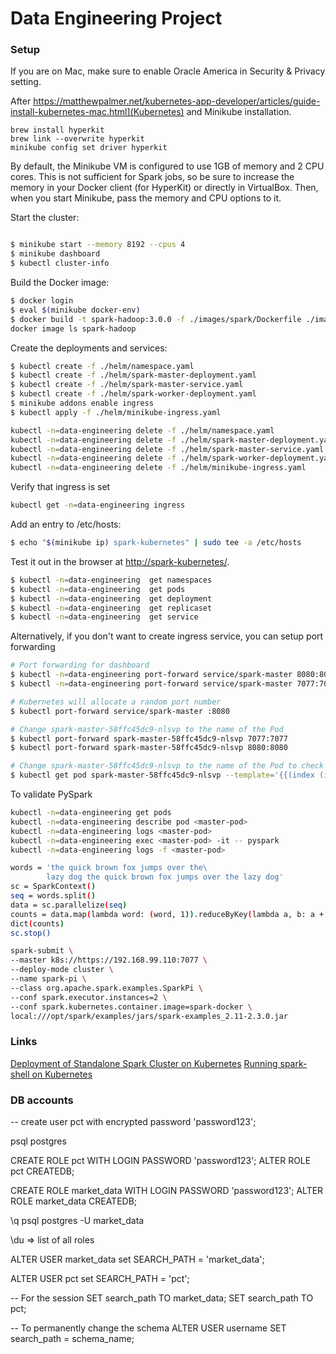 # Data Engineering Project

### Setup

If you are on Mac, make sure to enable Oracle America in Security & Privacy setting.

After https://matthewpalmer.net/kubernetes-app-developer/articles/guide-install-kubernetes-mac.html](Kubernetes) and Minikube installation. 

    brew install hyperkit
    brew link --overwrite hyperkit 
    minikube config set driver hyperkit

By default, the Minikube VM is configured to use 1GB of memory and 2 CPU cores. This is not sufficient for Spark jobs, so be sure to increase the memory in your Docker client (for HyperKit) or directly in VirtualBox. Then, when you start Minikube, pass the memory and CPU options to it.

Start the cluster:

```sh

$ minikube start --memory 8192 --cpus 4
$ minikube dashboard
$ kubectl cluster-info
```

Build the Docker image:

```sh
$ docker login
$ eval $(minikube docker-env)
$ docker build -t spark-hadoop:3.0.0 -f ./images/spark/Dockerfile ./images/spark
docker image ls spark-hadoop
```

Create the deployments and services:

```sh
$ kubectl create -f ./helm/namespace.yaml
$ kubectl create -f ./helm/spark-master-deployment.yaml
$ kubectl create -f ./helm/spark-master-service.yaml
$ kubectl create -f ./helm/spark-worker-deployment.yaml
$ minikube addons enable ingress
$ kubectl apply -f ./helm/minikube-ingress.yaml
```

```sh
kubectl -n=data-engineering delete -f ./helm/namespace.yaml 
kubectl -n=data-engineering delete -f ./helm/spark-master-deployment.yaml 
kubectl -n=data-engineering delete -f ./helm/spark-master-service.yaml 
kubectl -n=data-engineering delete -f ./helm/spark-worker-deployment.yaml 
kubectl -n=data-engineering delete -f ./helm/minikube-ingress.yaml
```

Verify that ingress is set

```sh
kubectl get -n=data-engineering ingress
```
Add an entry to /etc/hosts:

```sh
$ echo "$(minikube ip) spark-kubernetes" | sudo tee -a /etc/hosts
```

Test it out in the browser at [http://spark-kubernetes/](http://spark-kubernetes/).


```sh
$ kubectl -n=data-engineering  get namespaces
$ kubectl -n=data-engineering  get pods
$ kubectl -n=data-engineering  get deployment
$ kubectl -n=data-engineering  get replicaset
$ kubectl -n=data-engineering  get service
```

Alternatively, if you don't want to create ingress service, you can setup port forwarding

```sh
# Port forwarding for dashboard
$ kubectl -n=data-engineering port-forward service/spark-master 8080:8080
$ kubectl -n=data-engineering port-forward service/spark-master 7077:7077

# Kubernetes will allocate a random port number
$ kubectl port-forward service/spark-master :8080

# Change spark-master-58ffc45dc9-nlsvp to the name of the Pod
$ kubectl port-forward spark-master-58ffc45dc9-nlsvp 7077:7077
$ kubectl port-forward spark-master-58ffc45dc9-nlsvp 8080:8080 

# Change spark-master-58ffc45dc9-nlsvp to the name of the Pod to check all available ports
$ kubectl get pod spark-master-58ffc45dc9-nlsvp --template='{{(index (index .spec.containers 0).ports 0).containerPort}}{{"\n"}}'
```


To validate PySpark

```sh
kubectl -n=data-engineering get pods
kubectl -n=data-engineering describe pod <master-pod>
kubectl -n=data-engineering logs <master-pod>
kubectl -n=data-engineering exec <master-pod> -it -- pyspark
kubectl -n=data-engineering logs -f <master-pod>
```

```sh
words = 'the quick brown fox jumps over the\
        lazy dog the quick brown fox jumps over the lazy dog'
sc = SparkContext()
seq = words.split()
data = sc.parallelize(seq)
counts = data.map(lambda word: (word, 1)).reduceByKey(lambda a, b: a + b).collect()
dict(counts)
sc.stop()

```

```sh
spark-submit \                                      
--master k8s://https://192.168.99.110:7077 \
--deploy-mode cluster \
--name spark-pi \
--class org.apache.spark.examples.SparkPi \
--conf spark.executor.instances=2 \
--conf spark.kubernetes.container.image=spark-docker \
local:///opt/spark/examples/jars/spark-examples_2.11-2.3.0.jar
```

### Links

[Deployment of Standalone Spark Cluster on Kubernetes](https://kienmn97.medium.com/deployment-of-standalone-spark-cluster-on-kubernetes-ba15978658bf)
[Running spark-shell on Kubernetes](https://timothyzhang.medium.com/running-spark-shell-on-kubernetes-3181d4446622)


### DB accounts

-- create user pct with encrypted password 'password123';

psql postgres


CREATE ROLE pct WITH LOGIN PASSWORD 'password123';
ALTER ROLE pct CREATEDB;


CREATE ROLE market_data WITH LOGIN PASSWORD 'password123';
ALTER ROLE market_data CREATEDB;

\q
psql postgres -U market_data

\du => list of all roles


ALTER USER market_data set SEARCH_PATH = 'market_data';

ALTER USER pct set SEARCH_PATH = 'pct';


-- For the session
SET search_path TO market_data;
SET search_path TO pct;

-- To permanently change the schema
ALTER USER username SET search_path = schema_name;